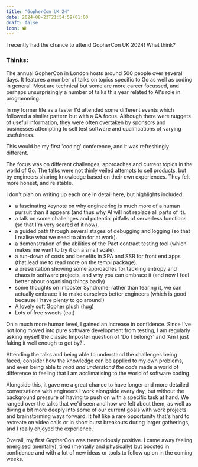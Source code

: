 ```yaml
---
title: "GopherCon UK 24"
date: 2024-08-23T21:54:59+01:00
draft: false
icon: 📽️
---
```


I recently had the chance to attend GopherCon UK 2024! What think? <!--more-->

### Thinks:

The annual GopherCon in London hosts around 500 people over several days. It features a number of talks on topics specific to Go as well as coding in general. Most are technical but some are more career focussed, and perhaps unsurprisingly a number of talks this year related to AI's role in programming.

In my former life as a tester I'd attended some different events which followed a similar pattern but with a QA focus. Although there were nuggets of useful information, they were often overtaken by sponsors and businesses attempting to sell test software and qualifications of varying usefulness.

This would be my first 'coding' conference, and it was refreshingly different. 

The focus was on different challenges, approaches and current topics in the world of Go. The talks were not thinly veiled attempts to sell products, but by engineers sharing knowledge based on their own experiences. They felt more honest, and relatable.

I don't plan on writing up each one in detail here, but highlights included:

- a fascinating keynote on why engineering is much more of a human pursuit than it appears (and thus why AI will not replace all parts of it).
- a talk on some challenges and potential pitfalls of serverless functions (so that I'm very scared of it now).
- a guided path through several stages of debugging and logging (so that I realise what we need to aim for at work).
- a demonstration of the abilities of the Pact contract testing tool (which makes me want to try it on a small scale).
- a run-down of costs and benefits in SPA and SSR for front end apps (that lead me to read more on the templ package).
- a presentation showing some approaches for tackling entropy and chaos in software projects, and why you can embrace it (and now I feel better about organising things badly)
- some thoughts on Imposter Syndrome; rather than fearing it, we can actually embrace it to make ourselves better engineers (which is good because I have plenty to go around!)
- A lovely soft Gopher plush (hug)
- Lots of free sweets (eat)


On a much more human level, I gained an increase in confidence. Since I've not long moved into pure software development from testing, I am regularly asking myself the classic Imposter question of 'Do I belong?' and 'Am I just faking it well enough to get by?'.

Attending the talks and being able to understand the challenges being faced, consider how the knowledge can be applied to my own problems, and even being able to _read and understand the code_ made a world of difference to feeling that I am acclimatising to the world of software coding.

Alongside this, it gave me a great chance to have longer and more detailed conversations with engineers I work alongside every day, but without the background pressure of having to push on with a specific task at hand. We ranged over the talks that we'd seen and how we felt about them, as well as diving a bit more deeply into some of our current goals with work projects and brainstorming ways forward. It felt like a rare opportunity that's hard to recreate on video calls or in short burst breakouts during larger gatherings, and I really enjoyed the experience.

Overall, my first GopherCon was tremendously positive. I came away feeling energised (mentally), tired (mentally and physically) but boosted in confidence and with a lot of new ideas or tools to follow up on in the coming weeks.